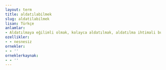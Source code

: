 ```yaml
---
layout: term
title: aldatılabilmek
slug: aldatilabilmek
lisan: Türkçe
anlamlar:
- Aldatılmaya eğilimli olmak, kolayca aldatılmak, aldatılma ihtimali bulunmak
ozellikler:
- - nesnesiz
ornekler:
- - ''
orneklerkaynak:
- - ''
---
```

